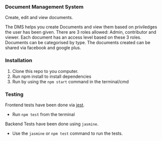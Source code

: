 ### Document Management System

Create, edit and view documents.

The DMS helps you create Documents and view them based on priviledges the user has been given. There are 3 roles allowed: Admin, contributor and viewer.
Each document has an access level based on these 3 roles. Documents can be categorised by type.
The documents created can be shared via facebook and google plus.

### Installation

1. Clone this repo to you computer.
2. Run npm install to install dependencies
3. Run by using the `npm start` command in the terminal/cmd

### Testing

Frontend tests have been done via [jest](https://jest.org/).

- Run `npm test` from the terminal

Backend Tests have been done using `jasmine`.

- Use the `jasmine` or `npm test` command to run the tests.

